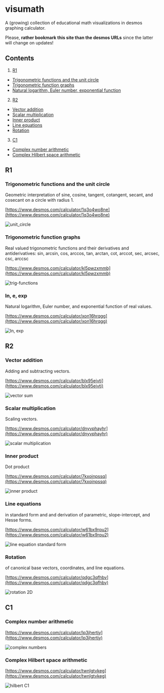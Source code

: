 # visumath
A (growing) collection of educational math visualizations in desmos graphing calculator.

Please, **rather bookmark this site than the desmos URLs** since the latter will change on updates!

## Contents

1. [R1](#r1)
  * [Trigonometric functions and the unit circle](#trigonometric-functions-and-the-unit-circle)
  * [Trigonometric function graphs](#trigonometric-function-graphs)
  * [Natural logarithm, Euler number, exponential function](#ln-e-exp)
2. [R2](#r2)
  * [Vector addition](#vector-addition)
  * [Scalar multiplication](#scalar-multiplication)
  * [Inner product](#inner-product)
  * [Line equations](#line-equations)
  * [Rotation](#rotation)
3. [C1](#c1)
  * [Complex number arithmetic](#complex-number-arithmetic)
  * [Complex Hilbert space arithmetic](#complex-hilbert-space-arithmetic)


## R1

### Trigonometric functions and the unit circle
Geometric interpretation of sine, cosine, tangent, cotangent, secant, and cosecant on a circle 
with radius 1.

[https://www.desmos.com/calculator/1q3o4wo8ne](https://www.desmos.com/calculator/1q3o4wo8ne)

![unit_circle](img/unit_circle.png)

### Trigonometric function graphs
Real valued trigonometric functions and their derivatives and antiderivatives:
sin, arcsin, cos, arccos, tan, arctan, cot, arccot, sec, arcsec, csc, arccsc

[https://www.desmos.com/calculator/kl5pwzxmmb](https://www.desmos.com/calculator/kl5pwzxmmb)

![trig-functions](img/trig_fnctns.png)

### ln, e, exp
Natural logarithm, Euler number, and exponential function of real values.

[https://www.desmos.com/calculator/xon16hrqgg](https://www.desmos.com/calculator/xon16hrqgg)

![ln, exp](img/ln_exp.png)


## R2

### Vector addition
Adding and subtracting vectors.

[https://www.desmos.com/calculator/blx95ejvti](https://www.desmos.com/calculator/blx95ejvti)

![vector sum](img/vector_sum.png)

### Scalar multiplication
Scaling vectors.

[https://www.desmos.com/calculator/dnyvphayhr](https://www.desmos.com/calculator/dnyvphayhr)

![scalar multiplication](img/scalar_mult.png)

### Inner product
Dot product

[https://www.desmos.com/calculator/7kxoinpssq](https://www.desmos.com/calculator/7kxoinpssq)

![inner product](img/inner_product.png)

### Line equations
in standard form and and derivation of parametric, slope-intercept, and Hesse forms.
  
[https://www.desmos.com/calculator/w61bx9rpu2](https://www.desmos.com/calculator/w61bx9rpu2)
  
![line equation standard form](img/line_standard_form.png)

### Rotation
of canonical base vectors, coordinates, and line equations.

[https://www.desmos.com/calculator/qdgc3qfhbv](https://www.desmos.com/calculator/qdgc3qfhbv)

![rotation 2D](img/rotation_2D.png)


## C1

### Complex number arithmetic

[https://www.desmos.com/calculator/lp3jhertiy](https://www.desmos.com/calculator/lp3jhertiy)

![complex numbers](img/complex.png)

### Complex Hilbert space arithmetic

[https://www.desmos.com/calculator/twnlgtvkeg](https://www.desmos.com/calculator/twnlgtvkeg)

![hilbert C1](img/hilbert_C1.png)

